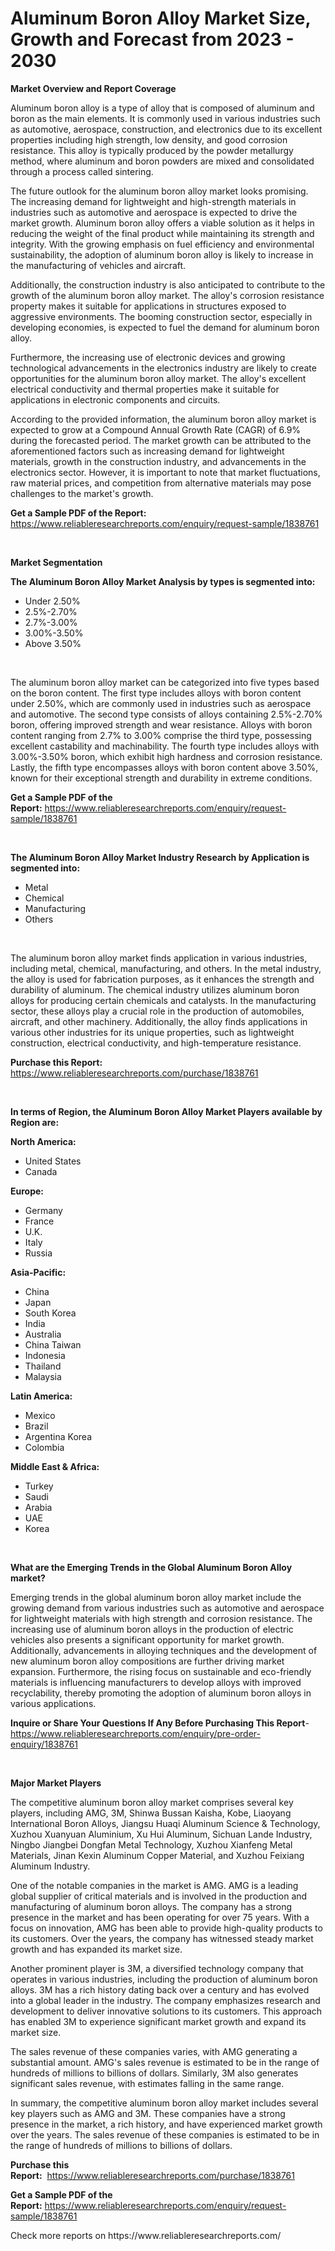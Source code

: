 <p><h1>Aluminum Boron Alloy Market Size, Growth and Forecast from 2023 - 2030</h1></p><p><strong>Market Overview and Report Coverage</strong></p>
<p><p>Aluminum boron alloy is a type of alloy that is composed of aluminum and boron as the main elements. It is commonly used in various industries such as automotive, aerospace, construction, and electronics due to its excellent properties including high strength, low density, and good corrosion resistance. This alloy is typically produced by the powder metallurgy method, where aluminum and boron powders are mixed and consolidated through a process called sintering.</p><p>The future outlook for the aluminum boron alloy market looks promising. The increasing demand for lightweight and high-strength materials in industries such as automotive and aerospace is expected to drive the market growth. Aluminum boron alloy offers a viable solution as it helps in reducing the weight of the final product while maintaining its strength and integrity. With the growing emphasis on fuel efficiency and environmental sustainability, the adoption of aluminum boron alloy is likely to increase in the manufacturing of vehicles and aircraft.</p><p>Additionally, the construction industry is also anticipated to contribute to the growth of the aluminum boron alloy market. The alloy's corrosion resistance property makes it suitable for applications in structures exposed to aggressive environments. The booming construction sector, especially in developing economies, is expected to fuel the demand for aluminum boron alloy.</p><p>Furthermore, the increasing use of electronic devices and growing technological advancements in the electronics industry are likely to create opportunities for the aluminum boron alloy market. The alloy's excellent electrical conductivity and thermal properties make it suitable for applications in electronic components and circuits.</p><p>According to the provided information, the aluminum boron alloy market is expected to grow at a Compound Annual Growth Rate (CAGR) of 6.9% during the forecasted period. The market growth can be attributed to the aforementioned factors such as increasing demand for lightweight materials, growth in the construction industry, and advancements in the electronics sector. However, it is important to note that market fluctuations, raw material prices, and competition from alternative materials may pose challenges to the market's growth.</p></p>
<p><strong>Get a Sample PDF of the Report:</strong> <a href="https://www.reliableresearchreports.com/enquiry/request-sample/1838761">https://www.reliableresearchreports.com/enquiry/request-sample/1838761</a></p>
<p>&nbsp;</p>
<p><strong>Market Segmentation</strong></p>
<p><strong>The Aluminum Boron Alloy Market Analysis by types is segmented into:</strong></p>
<p><ul><li>Under 2.50%</li><li>2.5%-2.70%</li><li>2.7%-3.00%</li><li>3.00%-3.50%</li><li>Above 3.50%</li></ul></p>
<p>&nbsp;</p>
<p><p>The aluminum boron alloy market can be categorized into five types based on the boron content. The first type includes alloys with boron content under 2.50%, which are commonly used in industries such as aerospace and automotive. The second type consists of alloys containing 2.5%-2.70% boron, offering improved strength and wear resistance. Alloys with boron content ranging from 2.7% to 3.00% comprise the third type, possessing excellent castability and machinability. The fourth type includes alloys with 3.00%-3.50% boron, which exhibit high hardness and corrosion resistance. Lastly, the fifth type encompasses alloys with boron content above 3.50%, known for their exceptional strength and durability in extreme conditions.</p></p>
<p><strong>Get a Sample PDF of the Report:</strong>&nbsp;<a href="https://www.reliableresearchreports.com/enquiry/request-sample/1838761">https://www.reliableresearchreports.com/enquiry/request-sample/1838761</a></p>
<p>&nbsp;</p>
<p><strong>The Aluminum Boron Alloy Market Industry Research by Application is segmented into:</strong></p>
<p><ul><li>Metal</li><li>Chemical</li><li>Manufacturing</li><li>Others</li></ul></p>
<p>&nbsp;</p>
<p><p>The aluminum boron alloy market finds application in various industries, including metal, chemical, manufacturing, and others. In the metal industry, the alloy is used for fabrication purposes, as it enhances the strength and durability of aluminum. The chemical industry utilizes aluminum boron alloys for producing certain chemicals and catalysts. In the manufacturing sector, these alloys play a crucial role in the production of automobiles, aircraft, and other machinery. Additionally, the alloy finds applications in various other industries for its unique properties, such as lightweight construction, electrical conductivity, and high-temperature resistance.</p></p>
<p><strong>Purchase this Report:</strong>&nbsp; <a href="https://www.reliableresearchreports.com/purchase/1838761">https://www.reliableresearchreports.com/purchase/1838761</a></p>
<p>&nbsp;</p>
<p><strong>In terms of Region, the Aluminum Boron Alloy Market Players available by Region are:</strong></p>
<p>
    <p> <strong> North America: </strong>
        <ul>
            <li>United States</li>
            <li>Canada</li>
        </ul>
        </p> 
    <p> <strong> Europe: </strong>
        <ul>
            <li>Germany</li>
            <li>France</li>
            <li>U.K.</li>
            <li>Italy</li>
            <li>Russia</li>
        </ul>
        </p> 
    <p> <strong> Asia-Pacific: </strong>
        <ul>
            <li>China</li>
            <li>Japan</li>
            <li>South Korea</li>
            <li>India</li>
            <li>Australia</li>
            <li>China Taiwan</li>
            <li>Indonesia</li>
            <li>Thailand</li>
            <li>Malaysia</li>
        </ul>
        </p> 
    <p> <strong> Latin America: </strong>
        <ul>
            <li>Mexico</li>
            <li>Brazil</li>
            <li>Argentina Korea</li>
            <li>Colombia</li>
        </ul>
        </p> 
    <p> <strong> Middle East & Africa: </strong>
        <ul>
            <li>Turkey</li>
            <li>Saudi</li>
            <li>Arabia</li>
            <li>UAE</li>
            <li>Korea</li>
        </ul>
    </p>
    </p>
<p>&nbsp;</p>
<p><strong>What are the Emerging Trends in the Global Aluminum Boron Alloy market?</strong></p>
<p><p>Emerging trends in the global aluminum boron alloy market include the growing demand from various industries such as automotive and aerospace for lightweight materials with high strength and corrosion resistance. The increasing use of aluminum boron alloys in the production of electric vehicles also presents a significant opportunity for market growth. Additionally, advancements in alloying techniques and the development of new aluminum boron alloy compositions are further driving market expansion. Furthermore, the rising focus on sustainable and eco-friendly materials is influencing manufacturers to develop alloys with improved recyclability, thereby promoting the adoption of aluminum boron alloys in various applications.</p></p>
<p><strong>Inquire or Share Your Questions If Any Before Purchasing This Report</strong>- <a href="https://www.reliableresearchreports.com/enquiry/pre-order-enquiry/1838761">https://www.reliableresearchreports.com/enquiry/pre-order-enquiry/1838761</a></p>
<p>&nbsp;</p>
<p><strong>Major Market Players</strong></p>
<p><p>The competitive aluminum boron alloy market comprises several key players, including AMG, 3M, Shinwa Bussan Kaisha, Kobe, Liaoyang International Boron Alloys, Jiangsu Huaqi Aluminum Science & Technology, Xuzhou Xuanyuan Aluminium, Xu Hui Aluminum, Sichuan Lande Industry, Ningbo Jiangbei Dongfan Metal Technology, Xuzhou Xianfeng Metal Materials, Jinan Kexin Aluminum Copper Material, and Xuzhou Feixiang Aluminum Industry.</p><p>One of the notable companies in the market is AMG. AMG is a leading global supplier of critical materials and is involved in the production and manufacturing of aluminum boron alloys. The company has a strong presence in the market and has been operating for over 75 years. With a focus on innovation, AMG has been able to provide high-quality products to its customers. Over the years, the company has witnessed steady market growth and has expanded its market size.</p><p>Another prominent player is 3M, a diversified technology company that operates in various industries, including the production of aluminum boron alloys. 3M has a rich history dating back over a century and has evolved into a global leader in the industry. The company emphasizes research and development to deliver innovative solutions to its customers. This approach has enabled 3M to experience significant market growth and expand its market size.</p><p>The sales revenue of these companies varies, with AMG generating a substantial amount. AMG's sales revenue is estimated to be in the range of hundreds of millions to billions of dollars. Similarly, 3M also generates significant sales revenue, with estimates falling in the same range.</p><p>In summary, the competitive aluminum boron alloy market includes several key players such as AMG and 3M. These companies have a strong presence in the market, a rich history, and have experienced market growth over the years. The sales revenue of these companies is estimated to be in the range of hundreds of millions to billions of dollars.</p></p>
<p><strong>Purchase this Report:</strong>&nbsp;&nbsp;<a href="https://www.reliableresearchreports.com/purchase/1838761">https://www.reliableresearchreports.com/purchase/1838761</a></p>
<p></p>
<p><strong>Get a Sample PDF of the Report:</strong>&nbsp;<a href="https://www.reliableresearchreports.com/enquiry/request-sample/1838761">https://www.reliableresearchreports.com/enquiry/request-sample/1838761</a></p>
<p>Check more reports on https://www.reliableresearchreports.com/</p>